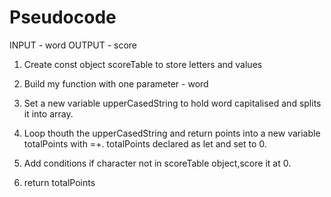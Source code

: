 # Pseudocode

INPUT - word
OUTPUT - score

1. Create const object scoreTable to store letters and values

2. Build my function with one parameter - word
3. Set a new variable upperCasedString to hold word capitalised and splits it into array.

4. Loop thouth the upperCasedString and return points into a new variable totalPoints with =+. totalPoints declared as let and set to 0.

5. Add conditions if character not in scoreTable object,score it at 0.

6. return totalPoints
